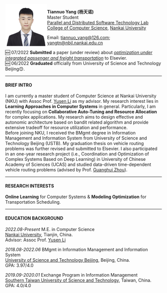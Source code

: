 <img align="left" src="./personal_photo.JPG" width = '135' height ='135'>

**Tiannuo Yang (杨天诺)**  
Master Student  
[Parallel and Distributed Software Technology Lab](https://nbjl.nankai.edu.cn/)   
[College of Computer Science](https://encc.nankai.edu.cn/), [Nankai University](https://en.nankai.edu.cn/)

Email: <tiannuo_yang@126.com>; <yangtn@nbjl.nankai.edu.cn>


🆕 07/2022 **Submitted** a paper (under review) about [*optimization under integrated passenger and freight transportation*](https://github.com/tiannuo-yang/G-VRP-IPD-TW) to Elsevier.  
🆕 06/2022 **Graduated** officially from University of Science and Technology Beijing😊.

---
#### BRIEF INTRO
I am currently a master student of Computer Science at Nankai University (NKU) with Assoc Prof. [Yusen Li](https://liyusen-nku.github.io/) as my advisor. My research interest lies in **Learning Approaches in Computer Systems** in general. Particularly, I am recently focusing on **Collaborative Auto-Tuning and Resource Allocation** for complex applications. My research aims to design effective and autonomic architecture based on bandit related algorithm and provide extensive tradeoff for resource utilization and performance.  
Before joining NKU, I received the BMgmt degree in Information Management and Information System from University of Science and Technology Beijing (USTB). My graduation thesis on vehicle routing problems was further revised and submitted to Elsevier. I also participated in an one-year research project (i.e., Coordination and Optimization of Complex Systems Based on Deep Learning) in University of Chinese Academy of Sciences (UCAS) and studied data-driven time-dependent vehicle routing problems (advised by Prof. [Guanghui Zhou](https://people.ucas.ac.cn/~zhouguanghui)).

<!-- https://www.cs.purdue.edu/homes/choi293/index.html -->

---
#### RESEARCH INTERESTS

**Online Learning** for Computer Systems & **Modeling Optimization** for Transportation Scheduling.

---
#### EDUCATION BACKGROUND

*2022.08-Present* M.E. in Computer Science  
[Nankai University](https://en.ustb.edu.cn/), Tianjin, China.  
Advisor: Assoc Prof. [Yusen Li](https://liyusen-nku.github.io/)

*2018.08-2022.06* BMgmt in Information Management and Information System  
[University of Science and Technology Beijing](https://en.ustb.edu.cn/), Beijing, China.  
GPA: 3.97/4.0

*2019.09-2020.01* Exchange Program in Information Management  
[Southern Taiwan University of Science and Technology](https://www.stust.edu.tw/en/), Taiwan, China.  
GPA: 4.0/4.0
